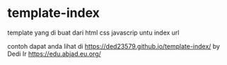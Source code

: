 # template-index
template yang di buat dari html css javascrip untu index url 

contoh dapat anda lihat di https://ded23579.github.io/template-index/
by Dedi Ir https://edu.abjad.eu.org/

